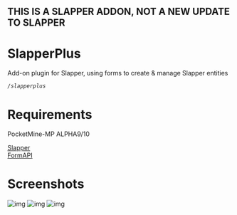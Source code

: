 ## THIS IS A SLAPPER ADDON, NOT A NEW UPDATE TO SLAPPER
# SlapperPlus
Add-on plugin for Slapper, using forms to create & manage Slapper entities

*`/slapperplus`*


# Requirements
PocketMine-MP ALPHA9/10

[Slapper](https://github.com/jojoe77777/Slapper)     
[FormAPI](https://github.com/jojoe77777/FormAPI)

# Screenshots

![img](http://melban.com/slapper/github/images/readme/slapperplus/screenshots/create_entity.png)
![img](http://melban.com/slapper/github/images/readme/slapperplus/screenshots/edit_entities.png)
![img](http://melban.com/slapper/github/images/readme/slapperplus/screenshots/edit_entity.png)
